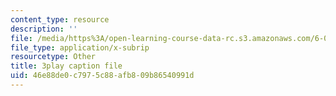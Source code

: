 ```yaml
---
content_type: resource
description: ''
file: /media/https%3A/open-learning-course-data-rc.s3.amazonaws.com/6-004-computation-structures-spring-2017/46e88de0c7975c88afb809b86540991d_2JxUXSG9rKo.vtt
file_type: application/x-subrip
resourcetype: Other
title: 3play caption file
uid: 46e88de0-c797-5c88-afb8-09b86540991d
---
```

